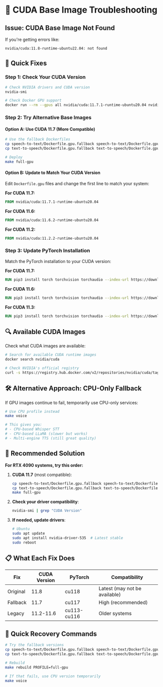 # 🔧 CUDA Base Image Troubleshooting

## Issue: CUDA Base Image Not Found

If you're getting errors like:
```
nvidia/cuda:11.8-runtime-ubuntu22.04: not found
```

## 🚀 Quick Fixes

### **Step 1: Check Your CUDA Version**
```bash
# Check NVIDIA drivers and CUDA version
nvidia-smi

# Check Docker GPU support  
docker run --rm --gpus all nvidia/cuda:11.7.1-runtime-ubuntu20.04 nvidia-smi
```

### **Step 2: Try Alternative Base Images**

#### **Option A: Use CUDA 11.7 (More Compatible)**
```bash
# Use the fallback Dockerfiles
cp speech-to-text/Dockerfile.gpu.fallback speech-to-text/Dockerfile.gpu
cp text-to-speech/Dockerfile.gpu.fallback text-to-speech/Dockerfile.gpu

# Deploy
make full-gpu
```

#### **Option B: Update to Match Your CUDA Version**
Edit `Dockerfile.gpu` files and change the first line to match your system:

**For CUDA 11.7:**
```dockerfile
FROM nvidia/cuda:11.7.1-runtime-ubuntu20.04
```

**For CUDA 11.6:**
```dockerfile
FROM nvidia/cuda:11.6.2-runtime-ubuntu20.04
```

**For CUDA 11.2:**
```dockerfile
FROM nvidia/cuda:11.2.2-runtime-ubuntu20.04
```

### **Step 3: Update PyTorch Installation**
Match the PyTorch installation to your CUDA version:

**For CUDA 11.7:**
```dockerfile
RUN pip3 install torch torchvision torchaudio --index-url https://download.pytorch.org/whl/cu117
```

**For CUDA 11.6:**
```dockerfile
RUN pip3 install torch torchvision torchaudio --index-url https://download.pytorch.org/whl/cu116
```

**For CUDA 11.3:**
```dockerfile
RUN pip3 install torch torchvision torchaudio --index-url https://download.pytorch.org/whl/cu113
```

## 🔍 Available CUDA Images

Check what CUDA images are available:
```bash
# Search for available CUDA runtime images
docker search nvidia/cuda

# Check NVIDIA's official registry
curl -s https://registry.hub.docker.com/v2/repositories/nvidia/cuda/tags/ | jq '.results[].name' | grep runtime | head -20
```

## 🛠️ Alternative Approach: CPU-Only Fallback

If GPU images continue to fail, temporarily use CPU-only services:

```bash
# Use CPU profile instead
make voice

# This gives you:
# - CPU-based Whisper STT
# - CPU-based LLaMA (slower but works)
# - Multi-engine TTS (still great quality)
```

## 🎯 Recommended Solution

**For RTX 4090 systems, try this order:**

1. **CUDA 11.7** (most compatible):
   ```bash
   cp speech-to-text/Dockerfile.gpu.fallback speech-to-text/Dockerfile.gpu
   cp text-to-speech/Dockerfile.gpu.fallback text-to-speech/Dockerfile.gpu
   make full-gpu
   ```

2. **Check your driver compatibility**:
   ```bash
   nvidia-smi | grep "CUDA Version"
   ```

3. **If needed, update drivers**:
   ```bash
   # Ubuntu
   sudo apt update
   sudo apt install nvidia-driver-535  # Latest stable
   sudo reboot
   ```

## 📋 What Each Fix Does

| Fix | CUDA Version | PyTorch | Compatibility |
|-----|--------------|---------|---------------|
| Original | 11.8 | cu118 | Latest (may not be available) |
| Fallback | 11.7 | cu117 | High (recommended) |
| Legacy | 11.2-11.6 | cu113-cu116 | Older systems |

## 🚀 Quick Recovery Commands

```bash
# Try the fallback versions
cp speech-to-text/Dockerfile.gpu.fallback speech-to-text/Dockerfile.gpu
cp text-to-speech/Dockerfile.gpu.fallback text-to-speech/Dockerfile.gpu

# Rebuild
make rebuild PROFILE=full-gpu

# If that fails, use CPU version temporarily
make voice
``` 
